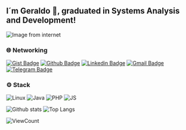 ## I´m Geraldo :wave:, graduated in Systems Analysis and Development!

![Image from internet](https://png.pngtree.com/thumb_back/fw800/back_our/20190614/ourmid/pngtree-dark-blue-map-business-finance-taobao-background-image_121829.jpg)

### 🌐 Networking
[![Gist Badge](https://img.shields.io/badge/-Gist-555859?style=flat-square&logo=Github&logoColor=white&link=https://gist.github.com/gmarink)](https://gist.github.com/gmarink)
[![Github Badge](https://img.shields.io/badge/-Github-000?style=flat-square&logo=Github&logoColor=white&link=https://github.com/gmarink)](https://github.com/gmarink)
[![Linkedin Badge](https://img.shields.io/badge/-LinkedIn-blue?style=flat-square&logo=Linkedin&logoColor=white&link=https://www.linkedin.com/in/geraldomarinkfilho/)](https://www.linkedin.com/in/geraldomarinkfilho/)
[![Gmail Badge](https://img.shields.io/badge/-Gmail-c14438?style=flat-square&logo=Gmail&logoColor=white&link=mailto:gmarink@gmail.com)](mailto:gmarink@gmail.com)
[![Telegram Badge](https://img.shields.io/badge/-Telegram-1ca0f1?style=flat-square&labelColor=1ca0f1&logo=telegram&logoColor=white&link=https://t.me/gmarink/)](https://t.me/gmarink/)
### ⚙️ Stack
![Linux](https://img.shields.io/badge/-Linux-555859?style=flat-square&logoColor=fff&logo=linux)
![Java](https://img.shields.io/badge/-Java-lightgrey?style=flat-square&logoColor=9cf&logo=Java)
![PHP](https://img.shields.io/badge/-PHP-blue?style=flat-square&logoColor=aaa&logo=PHP)
![JS](https://img.shields.io/badge/-JS-yellow?style=flat-square&logoColor=aaa&logo=JS)

![Github stats](https://github-readme-stats.vercel.app/api?username=gmarink&show_icons=true&theme=dracula)
![Top Langs](https://github-readme-stats.vercel.app/api/top-langs/?username=gmarink&layout=compact&theme=dracula)

![ViewCount](https://views.whatilearened.today/views/github/gmarink/views.svg)
